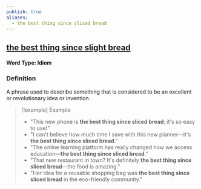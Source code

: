 ```yaml
---
publish: true
aliases:
  - the best thing since sliced bread
---
```


## [the best thing since slight bread](https://dictionary.cambridge.org/dictionary/english/be-the-best-thing-since-slight-bread)

#### Word Type: Idiom

### Definition
A phrase used to describe something that is considered to be an excellent or revolutionary idea or invention.

> [!example] Example
> 
> - "This new phone is **the best thing since sliced bread**; it's so easy to use!"
> - "I can't believe how much time I save with this new planner—it's **the best thing since sliced bread**."
> - "The online learning platform has really changed how we access education—**the best thing since sliced bread**."
> - "That new restaurant in town? It's definitely **the best thing since sliced bread**—the food is amazing."
> - "Her idea for a reusable shopping bag was **the best thing since sliced bread** in the eco-friendly community."
